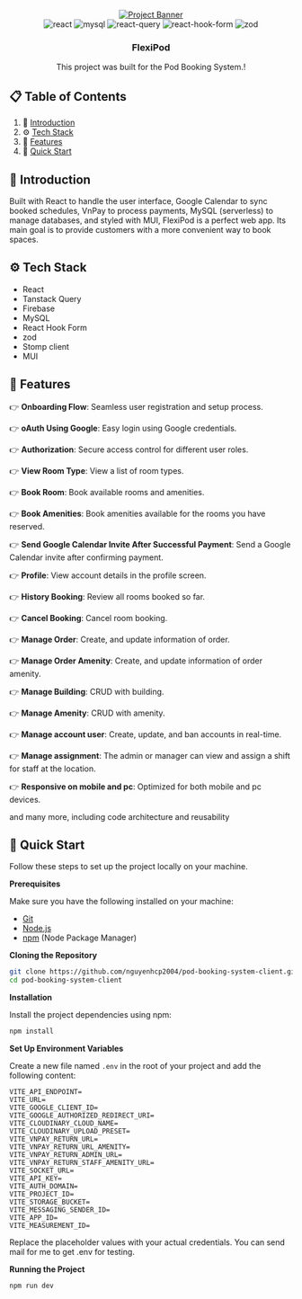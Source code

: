 <div align="center">
  <br />
    <a href="https://flexipod.site/" target="_blank">
      <img src="https://flexipod.site/assets/homePageBanner-BtHd3PD-.png" alt="Project Banner">
    </a>
  <br />

  <div>
    <img src="https://img.shields.io/badge/-React-black?style=for-the-badge&logoColor=white&logo=react&color=61DAFB" alt="react" />
    <img src="https://img.shields.io/badge/-MySQL-black?style=for-the-badge&logoColor=white&logo=mysql&color=4169E1" alt="mysql" />
    <img src="https://img.shields.io/badge/-Tanstack Query-black?style=for-the-badge&logoColor=white&logo=reactquery&color=red" alt="react-query" />
    <img src="https://img.shields.io/badge/-React Hook Form-black?style=for-the-badge&logoColor=white&logo=reacthookform&color=EC5990" alt="react-hook-form" />
    <img src="https://img.shields.io/badge/-Zod-black?style=for-the-badge&logoColor=white&logo=zod&color=3E67B1" alt="zod" />
  </div>


<h3 align="center">FlexiPod</h3>

   <div align="center">
     This project was built for the Pod Booking System.!
    </div>
</div>

## 📋 <a name="table">Table of Contents</a>

1. 🤖 [Introduction](#introduction)
2. ⚙️ [Tech Stack](#tech-stack)
3. 🔋 [Features](#features)
4. 🤸 [Quick Start](#quick-start)

## <a name="introduction">🤖 Introduction</a>

Built with React to handle the user interface, Google Calendar to sync booked schedules, VnPay to process payments, MySQL (serverless) to manage databases, and styled with MUI, FlexiPod is a perfect web app. Its main goal is to provide customers with a more convenient way to book spaces.

## <a name="tech-stack">⚙️ Tech Stack</a>

- React 
- Tanstack Query
- Firebase
- MySQL
- React Hook Form
- zod
- Stomp client
- MUI

## <a name="features">🔋 Features</a>

👉 **Onboarding Flow**: Seamless user registration and setup process.

👉 **oAuth Using Google**: Easy login using Google credentials.

👉 **Authorization**: Secure access control for different user roles.

👉 **View Room Type**: View a list of room types.

👉 **Book Room**: Book available rooms and amenities.

👉 **Book Amenities**: Book amenities available for the rooms you have reserved.

👉 **Send Google Calendar Invite After Successful Payment**: Send a Google Calendar invite after confirming payment.

👉 **Profile**: View account details in the profile screen.

👉 **History Booking**: Review all rooms booked so far.

👉 **Cancel Booking**: Cancel room booking.

👉 **Manage Order**: Create, and update information of order.

👉 **Manage Order Amenity**: Create, and update information of order amenity.

👉 **Manage Building**: CRUD with building.

👉 **Manage Amenity**: CRUD with amenity.

👉 **Manage account user**: Create, update, and ban accounts in real-time.

👉 **Manage assignment**: The admin or manager can view and assign a shift for staff at the location.

👉 **Responsive on mobile and pc**: Optimized for both mobile and pc devices.

and many more, including code architecture and reusability

## <a name="quick-start">🤸 Quick Start</a>

Follow these steps to set up the project locally on your machine.

**Prerequisites**

Make sure you have the following installed on your machine:

- [Git](https://git-scm.com/)
- [Node.js](https://nodejs.org/en)
- [npm](https://www.npmjs.com/) (Node Package Manager)

**Cloning the Repository**

```bash
git clone https://github.com/nguyenhcp2004/pod-booking-system-client.git
cd pod-booking-system-client
```

**Installation**

Install the project dependencies using npm:

```bash
npm install
```

**Set Up Environment Variables**

Create a new file named `.env` in the root of your project and add the following content:

```env
VITE_API_ENDPOINT=
VITE_URL=
VITE_GOOGLE_CLIENT_ID=
VITE_GOOGLE_AUTHORIZED_REDIRECT_URI=
VITE_CLOUDINARY_CLOUD_NAME=
VITE_CLOUDINARY_UPLOAD_PRESET=
VITE_VNPAY_RETURN_URL=
VITE_VNPAY_RETURN_URL_AMENITY=
VITE_VNPAY_RETURN_ADMIN_URL=
VITE_VNPAY_RETURN_STAFF_AMENITY_URL=
VITE_SOCKET_URL=
VITE_API_KEY=
VITE_AUTH_DOMAIN=
VITE_PROJECT_ID=
VITE_STORAGE_BUCKET=
VITE_MESSAGING_SENDER_ID=
VITE_APP_ID=
VITE_MEASUREMENT_ID=
```

Replace the placeholder values with your actual credentials. You can send mail for me to get .env for testing.

**Running the Project**

```bash
npm run dev
```
